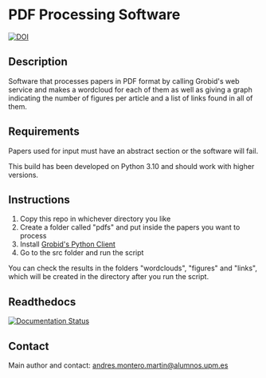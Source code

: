 # PDF Processing Software

[![DOI](https://zenodo.org/badge/DOI/10.5281/zenodo.7708015.svg)](https://doi.org/10.5281/zenodo.7708015)

## Description

Software that processes papers in PDF format by calling Grobid's web service and makes a wordcloud for each of them as well as giving a graph indicating the number of figures per article and a list of links found in all of them.

## Requirements

Papers used for input must have an abstract section or the software will fail.

This build has been developed on Python 3.10 and should work with higher versions.

## Instructions

1. Copy this repo in whichever directory you like
2. Create a folder called "pdfs" and put inside the papers you want to process
3. Install [Grobid's Python Client](https://github.com/kermitt2/grobid_client_python)
4. Go to the src folder and run the script

You can check the results in the folders "wordclouds", "figures" and "links", which will be created in the directory after you run the script.

## Readthedocs

[![Documentation Status](https://readthedocs.org/projects/openscienceai/badge/?version=latest)](https://openscienceai.readthedocs.io/en/latest/?badge=latest)

## Contact

Main author and contact: andres.montero.martin@alumnos.upm.es
